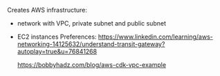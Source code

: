 Creates AWS infrastructure:
- network with VPC, private subnet and public subnet
- EC2 instances
Preferences:
    https://www.linkedin.com/learning/aws-networking-14125632/understand-transit-gateway?autoplay=true&u=76841268

    https://bobbyhadz.com/blog/aws-cdk-vpc-example